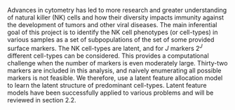 Advances in cytometry has led to more research and greater understanding of
natural killer (NK) cells and how their diversity impacts immunity against the
development of tumors and other viral diseases.  The main inferential goal of
this project is to identify the NK cell phenotypes (or cell-types) in various
samples as a set of subpopulations of the set of some provided surface markers.
The NK cell-types are latent, and for $J$ markers $2^J$ different cell-types
can be considered. This provides a computational challenge when the number of
markers is even moderately large.  Thirty-two markers are included in this
analysis, and naively enumerating all possible markers is not feasible. We
therefore, use a latent feature allocation model to learn the latent structure
of predominant cell-types. Latent feature models have been successfully applied
to various problems and will be reviewed in section 2.2.

<!-- TODO (2)
I have the following suggestion for the Introduction section. I think you
already have all needed components in your sections 1 & 2, but reorganizing
the contents and having one Introduction section would make the paper
better. Please consider reorganizing as follows;
1• Include some scientific backgrounds on the study of NK cell.
NK cells? Why do researchers study NK cell populations?
What are
• Describe our inferential goals.
• How it was studied before (previous technology)? How the new cytometry
technology is better. This may pose some statistical challenges.
Discuss them.
• Existing statistical methods for cytometry data. What is missing in
the existing statistical methods? Limitations of the existing methods?
• We then introduce our approach in words. How ours is different from
the existing? How ours achieves our inferential goals? How ours may
be better than the existing ones?
• Whenever it is possible, please include references.
-->

<!-- TODO (1)
How do we define NK cell phenotypes? Why do we study NK cell phenotypes?
How do we get 2 J different cell types (I think this depends on our definition
of cell types)? Please explain how you define a cell type. This may be
related to why we use IBP to model cell types as you described the below.
-->
